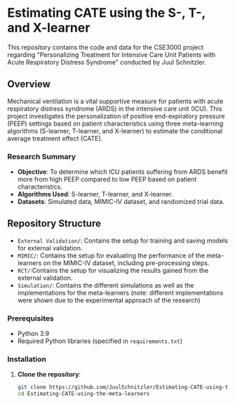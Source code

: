 # Estimating CATE using the S-, T-, and X-learner
This repository contains the code and data for the CSE3000 project regarding "Personalizing Treatment for Intensive Care Unit Patients with Acute Respiratory Distress Syndrome" conducted by Juul Schnitzler.

## Overview
Mechanical ventilation is a vital supportive measure for patients with acute respiratory distress syndrome (ARDS) in the intensive care unit (ICU). This project investigates the personalization of positive end-expiratory pressure (PEEP) settings based on patient characteristics using three meta-learning algorithms (S-learner, T-learner, and X-learner) to estimate the conditional average treatment effect (CATE).

### Research Summary
- **Objective**: To determine which ICU patients suffering from ARDS benefit more from high PEEP compared to low PEEP based on patient characteristics.
- **Algorithms Used**: S-learner, T-learner, and X-learner.
- **Datasets**: Simulated data, MIMIC-IV dataset, and randomized trial data.

## Repository Structure
- `External Validation/`: Contains the setup for training and saving models for external validation.
- `MIMIC/`: Contains the setup for evaluating the performance of the meta-learners on the MIMIC-IV dataset, including pre-processing steps.
- `RCT/`:Contains the setup for visualizing the results gained from the external validation.
- `Simulation/`: Contains the different simulations as well as the implementations for the meta-learners (note: different implementations were shown due to the experimental approach of the research)

### Prerequisites
- Python 3.9
- Required Python libraries (specified in `requirements.txt`)

### Installation
1. **Clone the repository**:
   ```bash
   git clone https://github.com/JuulSchnitzler/Estimating-CATE-using-the-meta-learners.git
   cd Estimating-CATE-using-the-meta-learners
